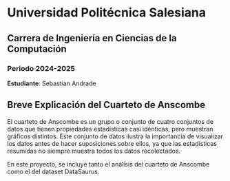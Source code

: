 # Universidad Politécnica Salesiana
## Carrera de Ingeniería en Ciencias de la Computación
### Periodo 2024-2025

**Estudiante**: Sebastian Andrade

## Breve Explicación del Cuarteto de Anscombe

El cuarteto de Anscombe es un grupo o conjunto de cuatro conjuntos de datos que tienen propiedades estadísticas casi idénticas, pero muestran gráficos distintos. Este conjunto de datos ilustra la importancia de visualizar los datos antes de hacer suposiciones sobre ellos, ya que las estadísticas resumidas no siempre muestra todos los datos recolectados.

En este proyecto, se incluye tanto el análisis del cuarteto de Anscombe como el del dataset DataSaurus.
